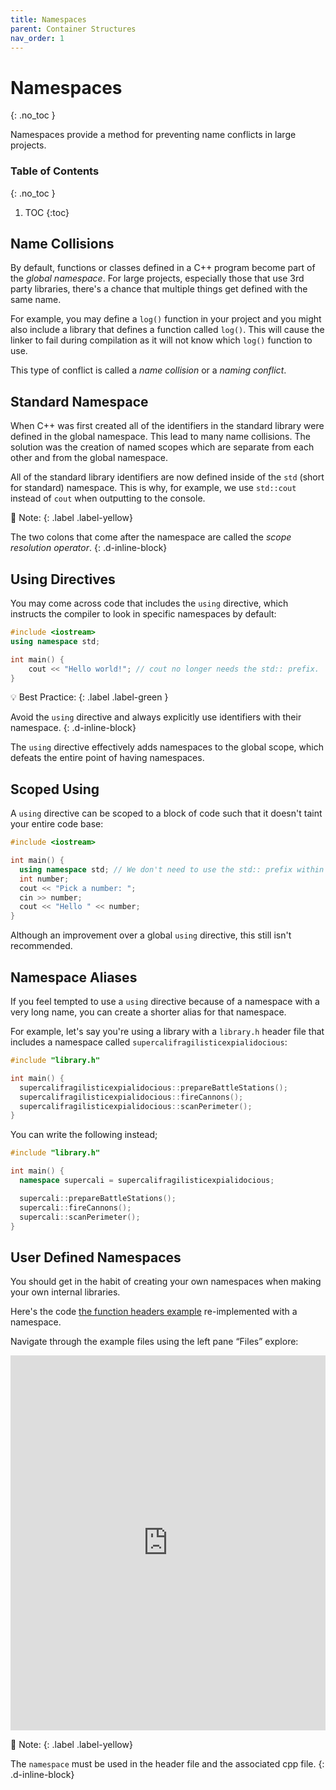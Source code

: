 ```yaml
---
title: Namespaces
parent: Container Structures
nav_order: 1
---
```


<!--prettier-ignore-start-->
# Namespaces
{: .no_toc }

Namespaces provide a method for preventing name conflicts in large projects. 

### Table of Contents
{: .no_toc }

1. TOC
{:toc}

<!--prettier-ignore-end-->

## Name Collisions

By default, functions or classes defined in a C++ program become part of the _global namespace_. For large projects, especially those that use 3rd party libraries, there's a chance that multiple things get defined with the same name.

For example, you may define a `log()` function in your project and you might also include a library that defines a function called `log()`. This will cause the linker to fail during compilation as it will not know which `log()` function to use.

This type of conflict is called a _name collision_ or a _naming conflict_.

## Standard Namespace

When C++ was first created all of the identifiers in the standard library were defined in the global namespace. This lead to many name collisions. The solution was the creation of named scopes which are separate from each other and from the global namespace.

All of the standard library identifiers are now defined inside of the `std` (short for standard) namespace. This is why, for example, we use `std::cout` instead of `cout` when outputting to the console.

🎵 Note:
{: .label .label-yellow}

The two colons that come after the namespace are called the _scope resolution operator_.
{: .d-inline-block}

## Using Directives

You may come across code that includes the `using` directive, which instructs the compiler to look in specific namespaces by default:

```cpp
#include <iostream>
using namespace std;

int main() {
    cout << "Hello world!"; // cout no longer needs the std:: prefix.
}
```

💡 Best Practice:
{: .label .label-green }

Avoid the `using` directive and always explicitly use identifiers with their namespace.
{: .d-inline-block}

The `using` directive effectively adds namespaces to the global scope, which defeats the entire point of having namespaces.

## Scoped Using

A `using` directive can be scoped to a block of code such that it doesn't taint your entire code base:

```cpp
#include <iostream>

int main() {
  using namespace std; // We don't need to use the std:: prefix within main().
  int number;
  cout << "Pick a number: ";
  cin >> number;
  cout << "Hello " << number;
}
```

Although an improvement over a global `using` directive, this still isn't recommended.

## Namespace Aliases

If you feel tempted to use a `using` directive because of a namespace with a very long name, you can create a shorter alias for that namespace.

For example, let's say you're using a library with a `library.h` header file that includes a namespace called `supercalifragilisticexpialidocious`:

```cpp
#include "library.h"

int main() {
  supercalifragilisticexpialidocious::prepareBattleStations();
  supercalifragilisticexpialidocious::fireCannons();
  supercalifragilisticexpialidocious::scanPerimeter();
}
```

You can write the following instead;

```cpp
#include "library.h"

int main() {
  namespace supercali = supercalifragilisticexpialidocious;

  supercali::prepareBattleStations();
  supercali::fireCannons();
  supercali::scanPerimeter();
}
```

## User Defined Namespaces

You should get in the habit of creating your own namespaces when making your own internal libraries.

Here's the code [the function headers example](http://localhost:4000/Programming-1-Notes/docs/05-introduction-to-cpp/08-function-basics.html#functions-and-header-files) re-implemented with a namespace.

Navigate through the example files using the left pane “Files” explore:

<iframe height="600px" width="100%" src="https://repl.it/@stungeye/Function-and-Headers-With-Namespace?lite=true" scrolling="no" frameborder="no" allowtransparency="true" allowfullscreen="true" sandbox="allow-forms allow-pointer-lock allow-popups allow-same-origin allow-scripts allow-modals"></iframe>

🎵 Note:
{: .label .label-yellow}

The `namespace` must be used in the header file and the associated cpp file.
{: .d-inline-block}
